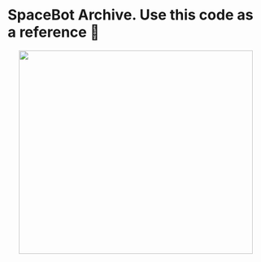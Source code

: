 # SpaceBot Archive. Use this code as a reference 🚀

<p align="center">
  <img width="460" height="400" src="https://cdn.discordapp.com/avatars/885180818182516786/0e2367294b35c01e613f599a32a63558.png">
</p>
